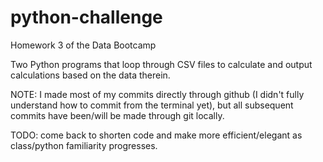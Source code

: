 # python-challenge

Homework 3 of the Data Bootcamp

Two Python programs that loop through CSV files to calculate and output calculations based on the data therein. 

NOTE: I made most of my commits directly through github (I didn't fully understand how to commit from the terminal yet), but all subsequent commits have been/will be made through git locally.

TODO: come back to shorten code and make more efficient/elegant as class/python familiarity progresses.
